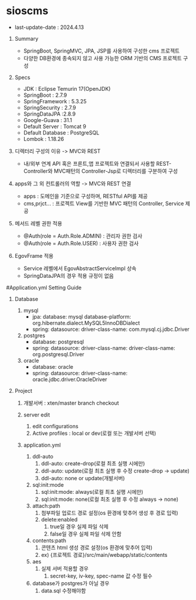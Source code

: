 # sioscms
- last-update-date : 2024.4.13
1. Summary
   - SpringBoot, SpringMVC, JPA, JSP를 사용하여 구성한 cms 프로젝트
   - 다양한 DB환경에 종속되지 않고 사용 가능한 ORM 기반의 CMS 프로젝트 구성

2. Specs
   - JDK : Eclipse Temurin 17(OpenJDK)
   - SpringBoot : 2.7.9
   - SpringFramework : 5.3.25
   - SpringSecurity : 2.7.9
   - SpringDataJPA :2.8.9
   - Google-Guava : 31.1
   - Default Server : Tomcat 9
   - Default Database : PostgreSQL
   - Lombok : 1.18.26

3. 디렉터리 구성의 이유 -> MVC와 REST
   - 내/외부 연계 API 혹은 프론트,앱 프로젝트와 연결되서 사용할 REST-Controller와 MVC패턴의 Controller-Jsp로 디렉터리를 구분하여 구성

4. apps와 그 외 컨트롤러의 역할 -> MVC와 REST 연결
   - apps : 도메인을 기준으로 구성하며, RESTful API를 제공
   - cms,prjct... : 프로젝트 View를 기반한 MVC 패턴의 Controller, Service 제공

5. 메서드 레벨 권한 적용
   - @Auth(role = Auth.Role.ADMIN) : 관리자 권한 검사
   - @Auth(role = Auth.Role.USER) : 사용자 권한 검사

6. EgovFrame 적용
    - Service 레벨에서 EgovAbstractServiceImpl 상속
    - SpringDataJPA의 경우 적용 규정이 없음

#Application.yml Setting Guide
1. Database
   1. mysql
      - jpa:
          database: mysql
            database-platform: org.hibernate.dialect.MySQL5InnoDBDialect
      - spring:
          datasource:
            driver-class-name: com.mysql.cj.jdbc.Driver
   2. postgres
      - database: postgresql
      - spring:
          datasource:
            driver-class-name: driver-class-name: org.postgresql.Driver
   3. oracle
      - database: oracle
      - spring:
          datasource:
            driver-class-name: oracle.jdbc.driver.OracleDriver

2. Project
   1. 개발서버 : xten/master branch checkout
   2. server edit
      1. edit configurations
      2. Active profiles : local or dev(로컬 또는 개발서버 선택)
      
   3. application.yml
      1. ddl-auto
         1. ddl-auto: create-drop(로컬 최초 실행 시에만)
         2. ddl-auto: update(로컬 최초 실행 후 수정 create-drop -> update)
         3. ddl-auto: none or update(개발서버)
      2. sql:init:mode 
         1. sql:init:mode: always(로컬 최초 실행 시에만)
         2. sql:init:mode: none(로컬 최초 실행 후 수정 always -> none)
      3. attach:path
         1. 첨부파일 업로드 경로 설정(os 환경에 맞추어 생성 후 경로 입력)
         2. delete:enabled
            1. true일 경우 실제 파일 삭제
            2. false일 경우 실체 파일 삭제 안함
      4. contents:path
         1. 콘텐츠 html 생성 경로 설정(os 환경에 맞추어 입력)
         2. ex) {프로젝트 경로}/src/main/webapp/static/contents
      5. aes
         1. 실제 서버 적용할 경우
            1. secret-key, iv-key, spec-name 값 수정 필수
      6. database가 postgres가 아닐 경우
         1. data.sql 수정해야함